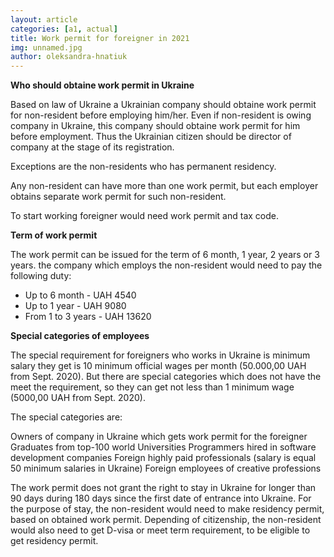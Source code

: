 ```yaml
---
layout: article
categories: [a1, actual]
title: Work permit for foreigner in 2021
img: unnamed.jpg
author: oleksandra-hnatiuk
---
```

**Who should obtaine work permit in Ukraine**

Based on law of Ukraine a Ukrainian company should obtaine work permit for non-resident before employing him/her. Even if non-resident is owing company
in Ukraine, this company should obtaine work permit for him before employment. Thus the Ukrainian citizen should be director of company at the stage of its 
registration.

Exceptions are the non-residents who has permanent residency.

Any non-resident can have more than one work permit, but each employer obtains separate work permit for such non-resident.

To start working foreigner would need work permit and tax code.

**Term of work permit**

The work permit can be issued for the term of 6 month, 1 year, 2 years or 3 years.
the company which employs the non-resident would need to pay the following duty:
- Up to 6 month - UAH 4540
- Up to 1 year - UAH 9080
- From 1 to 3 years - UAH 13620

**Special categories of employees**

The special requirement for foreigners who works in Ukraine is minimum salary they get is 10 minimum official wages per month (50.000,00 UAH from Sept. 2020). But there are special categories which does not have the meet the requirement, so they can get not less than 1 minimum wage (5000,00 UAH from Sept. 2020).

The special categories are:

Owners of company in Ukraine which gets work permit for the foreigner
Graduates from top-100 world Universities
Programmers hired in software development companies
Foreign highly paid professionals (salary is equal 50 minimum salaries in Ukraine)
Foreign employees of creative professions

The work permit does not grant the right to stay in Ukraine for longer than 90 days during 180 days since the first date of entrance into Ukraine. 
For the purpose of stay, the non-resident would need to make residency permit, based on obtained work permit.  Depending of citizenship, 
the non-resident would also need to get D-visa or meet term requirement, to be eligible to get residency permit.
